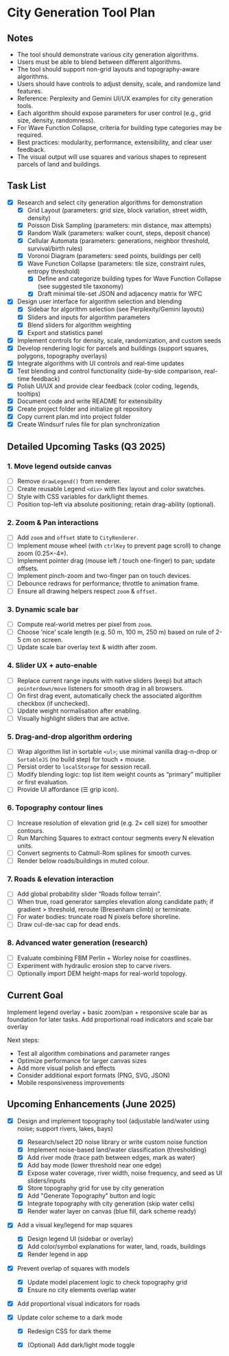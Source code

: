 # City Generation Tool Plan

## Notes
- The tool should demonstrate various city generation algorithms.
- Users must be able to blend between different algorithms.
- The tool should support non-grid layouts and topography-aware algorithms.
- Users should have controls to adjust density, scale, and randomize land features.
- Reference: Perplexity and Gemini UI/UX examples for city generation tools.
- Each algorithm should expose parameters for user control (e.g., grid size, density, randomness).
- For Wave Function Collapse, criteria for building type categories may be required.
- Best practices: modularity, performance, extensibility, and clear user feedback.
- The visual output will use squares and various shapes to represent parcels of land and buildings.

## Task List
- [x] Research and select city generation algorithms for demonstration
  - [x] Grid Layout (parameters: grid size, block variation, street width, density)
  - [x] Poisson Disk Sampling (parameters: min distance, max attempts)
  - [x] Random Walk (parameters: walker count, steps, deposit chance)
  - [x] Cellular Automata (parameters: generations, neighbor threshold, survival/birth rules)
  - [x] Voronoi Diagram (parameters: seed points, buildings per cell)
  - [x] Wave Function Collapse (parameters: tile size, constraint rules, entropy threshold)
    - [x] Define and categorize building types for Wave Function Collapse (see suggested tile taxonomy)
    - [x] Draft minimal tile-set JSON and adjacency matrix for WFC
- [x] Design user interface for algorithm selection and blending
  - [x] Sidebar for algorithm selection (see Perplexity/Gemini layouts)
  - [x] Sliders and inputs for algorithm parameters
  - [x] Blend sliders for algorithm weighting
  - [x] Export and statistics panel
- [x] Implement controls for density, scale, randomization, and custom seeds
- [x] Develop rendering logic for parcels and buildings (support squares, polygons, topography overlays)
- [x] Integrate algorithms with UI controls and real-time updates
- [x] Test blending and control functionality (side-by-side comparison, real-time feedback)
- [x] Polish UI/UX and provide clear feedback (color coding, legends, tooltips)
- [x] Document code and write README for extensibility
- [x] Create project folder and initialize git repository
- [x] Copy current plan.md into project folder
- [x] Create Windsurf rules file for plan synchronization

## Detailed Upcoming Tasks (Q3 2025)

### 1. Move legend outside canvas
- [ ] Remove `drawLegend()` from renderer.
- [ ] Create reusable Legend `<div>` with flex layout and color swatches.
- [ ] Style with CSS variables for dark/light themes.
- [ ] Position top-left via absolute positioning; retain drag-ability (optional).

### 2. Zoom & Pan interactions
- [ ] Add `zoom` and `offset` state to `CityRenderer`.
- [ ] Implement mouse wheel (with `ctrlKey` to prevent page scroll) to change zoom (0.25×-4×).
- [ ] Implement pointer drag (mouse left / touch one-finger) to pan; update offsets.
- [ ] Implement pinch-zoom and two-finger pan on touch devices.
- [ ] Debounce redraws for performance; throttle to animation frame.
- [ ] Ensure all drawing helpers respect `zoom` & `offset`.

### 3. Dynamic scale bar
- [ ] Compute real-world metres per pixel from `zoom`.
- [ ] Choose ‘nice’ scale length (e.g. 50 m, 100 m, 250 m) based on rule of 2-5 cm on screen.
- [ ] Update scale bar overlay text & width after zoom.

### 4. Slider UX + auto-enable
- [ ] Replace current range inputs with native sliders (keep) but attach `pointerdown/move` listeners for smooth drag in all browsers.
- [ ] On first drag event, automatically check the associated algorithm checkbox (if unchecked).
- [ ] Update weight normalisation after enabling.
- [ ] Visually highlight sliders that are active.

### 5. Drag-and-drop algorithm ordering
- [ ] Wrap algorithm list in sortable `<ul>`; use minimal vanilla drag-n-drop or `SortableJS` (no build step) for touch + mouse.
- [ ] Persist order to `localStorage` for session recall.
- [ ] Modify blending logic: top list item weight counts as “primary” multiplier or first evaluation.
- [ ] Provide UI affordance (☰ grip icon).

### 6. Topography contour lines
- [ ] Increase resolution of elevation grid (e.g. 2× cell size) for smoother contours.
- [ ] Run Marching Squares to extract contour segments every N elevation units.
- [ ] Convert segments to Catmull-Rom splines for smooth curves.
- [ ] Render below roads/buildings in muted colour.

### 7. Roads & elevation interaction
- [ ] Add global probability slider “Roads follow terrain”.
- [ ] When true, road generator samples elevation along candidate path; if gradient > threshold, reroute (Bresenham climb) or terminate.
- [ ] For water bodies: truncate road N pixels before shoreline.
- [ ] Draw cul-de-sac cap for dead ends.

### 8. Advanced water generation (research)
- [ ] Evaluate combining FBM Perlin + Worley noise for coastlines.
- [ ] Experiment with hydraulic erosion step to carve rivers.
- [ ] Optionally import DEM height-maps for real-world topology.

## Current Goal
Implement legend overlay + basic zoom/pan + responsive scale bar as foundation for later tasks.
Add proportional road indicators and scale bar overlay

Next steps:
- Test all algorithm combinations and parameter ranges
- Optimize performance for larger canvas sizes
- Add more visual polish and effects
- Consider additional export formats (PNG, SVG, JSON)
- Mobile responsiveness improvements

## Upcoming Enhancements (June 2025)
- [x] Design and implement topography tool (adjustable land/water using noise; support rivers, lakes, bays)
  - [x] Research/select 2D noise library or write custom noise function
  - [x] Implement noise-based land/water classification (thresholding)
  - [x] Add river mode (trace path between edges, mark as water)
  - [x] Add bay mode (lower threshold near one edge)
  - [x] Expose water coverage, river width, noise frequency, and seed as UI sliders/inputs
  - [x] Store topography grid for use by city generation
  - [x] Add "Generate Topography" button and logic
  - [x] Integrate topography with city generation (skip water cells)
  - [x] Render water layer on canvas (blue fill, dark scheme ready)
- [x] Add a visual key/legend for map squares
  - [x] Design legend UI (sidebar or overlay)
  - [x] Add color/symbol explanations for water, land, roads, buildings
  - [x] Render legend in app
- [x] Prevent overlap of squares with models
  - [x] Update model placement logic to check topography grid
  - [x] Ensure no city elements overlap water
- [x] Add proportional visual indicators for roads
  

- [x] Update color scheme to a dark mode
  - [x] Redesign CSS for dark theme
  - [x] (Optional) Add dark/light mode toggle

